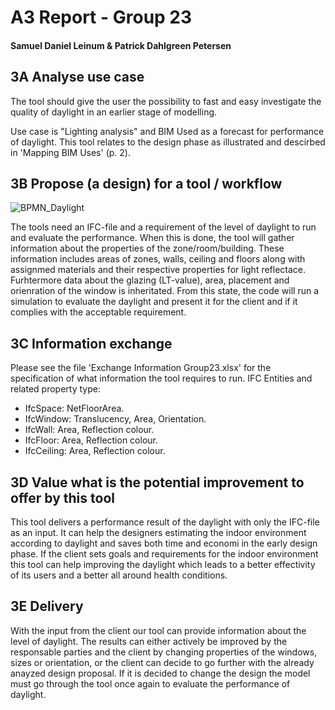 <p align="center">

# A3 Report - Group 23
#### Samuel Daniel Leinum & Patrick Dahlgreen Petersen

</p>

## 3A Analyse use case
The tool should give the user the possibility to fast and easy investigate the quality of daylight in an earlier stage of modelling.

Use case is "Lighting analysis" and BIM Used as a forecast for performance of daylight. This tool relates to the design phase as illustrated and descirbed in 'Mapping BIM Uses' (p. 2).


## 3B Propose (a design) for a tool / workflow
![BPMN_Daylight](https://user-images.githubusercontent.com/112398725/197546660-99b6733f-4d84-4e98-8072-c1d6eeb8046c.svg)

The tools need an IFC-file and a requirement of the level of daylight to run and evaluate the performance. When this is done, the tool will gather information about the properties of the zone/room/building. These information includes areas of zones, walls, ceiling and floors along with assignmed materials and their respective properties for light reflectace. Furhtermore data about the glazing (LT-value), area, placement and orienration of the window is inheritated. From this state, the code will run a simulation to evaluate the daylight and present it for the client and if it complies with the acceptable requirement. 

## 3C Information exchange
Please see the file 'Exchange Information Group23.xlsx' for the specification of what information the tool requires to run.
IFC Entities and related property type:
- IfcSpace: NetFloorArea.
- IfcWindow: Translucency, Area, Orientation.
- IfcWall: Area, Reflection colour.
- IfcFloor: Area, Reflection colour.
- IfcCeiling: Area, Reflection colour.


## 3D Value what is the potential improvement to offer by this tool
This tool delivers a performance result of the daylight with only the IFC-file as an input. It can help the designers estimating the indoor environment according to daylight and saves both time and economi in the early design phase.
If the client sets goals and requirements for the indoor environment this tool can help improving the daylight which leads to a better effectivity of its users and a better all around health conditions.

## 3E Delivery
With the input from the client our tool can provide information about the level of daylight. The results can either actively be improved by the responsable parties and the client by changing properties of the windows, sizes or orientation, or the client can decide to go further with the already anayzed design proposal. If it is decided to change the design the model must go through the tool once again to evaluate the performance of daylight.
